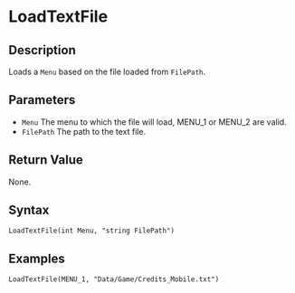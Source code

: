 # LoadTextFile

## Description
Loads a `Menu` based on the file loaded from `FilePath`.

## Parameters
- `Menu`
The menu to which the file will load, MENU_1 or MENU_2 are valid.
- `FilePath`
The path to the text file.

## Return Value
None.

## Syntax
```
LoadTextFile(int Menu, "string FilePath")
```

## Examples
```
LoadTextFile(MENU_1, "Data/Game/Credits_Mobile.txt")
```